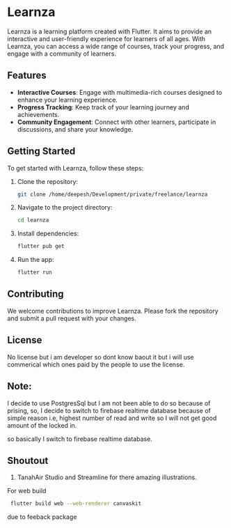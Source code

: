 # Learnza

Learnza is a learning platform created with Flutter. It aims to provide an interactive and user-friendly experience for learners of all ages. With Learnza, you can access a wide range of courses, track your progress, and engage with a community of learners.

## Features

- **Interactive Courses**: Engage with multimedia-rich courses designed to enhance your learning experience.
- **Progress Tracking**: Keep track of your learning journey and achievements.
- **Community Engagement**: Connect with other learners, participate in discussions, and share your knowledge.

## Getting Started

To get started with Learnza, follow these steps:

1. Clone the repository:
    ```bash
    git clone /home/deepesh/Development/private/freelance/learnza
    ```
2. Navigate to the project directory:
    ```bash
    cd learnza
    ```
3. Install dependencies:
    ```bash
    flutter pub get
    ```
4. Run the app:
    ```bash
    flutter run
    ```

## Contributing

We welcome contributions to improve Learnza. Please fork the repository and submit a pull request with your changes.

## License

No license but i am developer so dont know baout it but i will use commerical which ones paid by the people to use the license.


## Note:

I decide to use PostgresSql but I am not been able to do so because of prising, so, I decide to switch to firebase realtime database because of simple reason i.e, highest number of read and write so I will not get good amount of the locked in.

so basically I switch to firebase realtime database.


## Shoutout
1. TanahAir Studio and Streamline for there amazing illustrations.



For web build
```bash
 flutter build web --web-renderer canvaskit
```
due to feeback package
